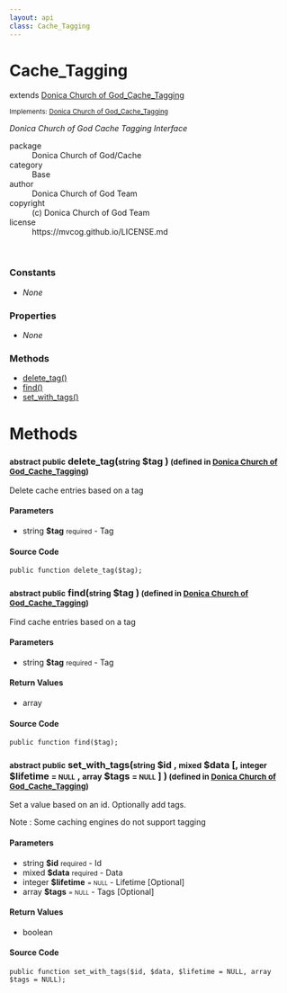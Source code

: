 ```yaml
---
layout: api
class: Cache_Tagging
---
```

<h1>Cache_Tagging</h1>
extends <a href='/documentation/api/Donica Church of God_Cache_Tagging'>Donica Church of God_Cache_Tagging</a>
<br />
<p class='interfaces'>
<small>Implements: <a href='/documentation/api/Donica Church of God_Cache_Tagging'>Donica Church of God_Cache_Tagging</a></small>
</p>
<p>
<i><p>Donica Church of God Cache Tagging Interface</p>
</i>
</p>
<dl class='tags'>
<dt>package</dt>
<dd>Donica Church of God/Cache</dd>
<dt>category</dt>
<dd>Base</dd>
<dt>author</dt>
<dd>Donica Church of God Team</dd>
<dt>copyright</dt>
<dd>(c) Donica Church of God Team</dd>
<dt>license</dt>
<dd>https://mvcog.github.io/LICENSE.md</dd>
</dl>
<br />
<div class='toc row d-none d-sm-flex d-md-flex d-lg-flex d-xl-flex'>
<div class='constants col-4'>
<h3>Constants</h3>
<ul>
<li>
<em>None</em>
</li>
</ul>
</div>
<div class='properties col-4'>
<h3>Properties</h3>
<ul>
<li>
<em>None</em>
</li>
</ul>
</div>
<div class='methods col-4'>
<h3>Methods</h3>
<ul>
<li>
<a href="#delete_tag">delete_tag()</a>
</li>
<li>
<a href="#find">find()</a>
</li>
<li>
<a href="#set_with_tags">set_with_tags()</a>
</li>

</ul>
</div>
</div>
<h1 id='methods'>Methods</h1>
<div class='methods'>

<div class='method'>
<h3 id="delete_tag"><small>abstract public</small>  delete_tag(<small>string</small> <span class="param" title="Tag">$tag</span> )<small> (defined in <a href='/documentation/api/Donica Church of God_Cache_Tagging'>Donica Church of God_Cache_Tagging</a>)</small></h3>
<div class='description'><p>Delete cache entries based on a tag</p>
</div>
<h4>Parameters</h4>
<ul>
<li>
 <span class="blue">string </span><strong> $tag</strong> <small>required</small> - Tag</li>
</ul>
<div class="method-source">
<h4>Source Code</h4>
<pre>
<code class="language-php">public function delete_tag($tag);</code>
</pre>
</div>
</div>

<div class='method'>
<h3 id="find"><small>abstract public</small>  find(<small>string</small> <span class="param" title="Tag">$tag</span> )<small> (defined in <a href='/documentation/api/Donica Church of God_Cache_Tagging'>Donica Church of God_Cache_Tagging</a>)</small></h3>
<div class='description'><p>Find cache entries based on a tag</p>
</div>
<h4>Parameters</h4>
<ul>
<li>
 <span class="blue">string </span><strong> $tag</strong> <small>required</small> - Tag</li>
</ul>
<h4>Return Values</h4>
<ul class='return'>
<li>
<span class='blue'>array</span>  
</li></ul>
<div class="method-source">
<h4>Source Code</h4>
<pre>
<code class="language-php">public function find($tag);</code>
</pre>
</div>
</div>

<div class='method'>
<h3 id="set_with_tags"><small>abstract public</small>  set_with_tags(<small>string</small> <span class="param" title="Id">$id</span> , <small>mixed</small> <span class="param" title="Data">$data</span> [, <small>integer</small> <span class="param" title="Lifetime [Optional]">$lifetime</span> <small>= <small>NULL</small></small> , <small>array</small> <span class="param" title="Tags [Optional]">$tags</span> <small>= <small>NULL</small></small> ] )<small> (defined in <a href='/documentation/api/Donica Church of God_Cache_Tagging'>Donica Church of God_Cache_Tagging</a>)</small></h3>
<div class='description'><p>Set a value based on an id. Optionally add tags.</p>

<p>Note : Some caching engines do not support
tagging</p>
</div>
<h4>Parameters</h4>
<ul>
<li>
 <span class="blue">string </span><strong> $id</strong> <small>required</small> - Id</li>
<li>
 <span class="blue">mixed </span><strong> $data</strong> <small>required</small> - Data</li>
<li>
 <span class="blue">integer </span><strong> $lifetime</strong> <small> = <small>NULL</small></small> - Lifetime [Optional]</li>
<li>
 <span class="blue">array </span><strong> $tags</strong> <small> = <small>NULL</small></small> - Tags [Optional]</li>
</ul>
<h4>Return Values</h4>
<ul class='return'>
<li>
<span class='blue'>boolean</span>  
</li></ul>
<div class="method-source">
<h4>Source Code</h4>
<pre>
<code class="language-php">public function set_with_tags($id, $data, $lifetime = NULL, array $tags = NULL);</code>
</pre>
</div>
</div>
</div>